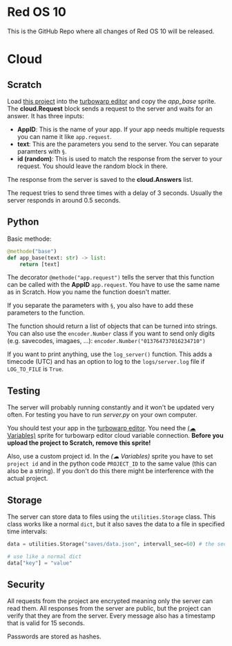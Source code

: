 # Red OS 10

This is the GitHub Repo where all changes of Red OS 10 will be released.

# Cloud

## Scratch

Load [this project](Red%20OS%2010%20Cloud.sb3) into the [turbowarp editor](https://turbowarp.org/editor) and copy the *app_base* sprite.
The **cloud.Request** block sends a request to the server and waits for an answer. It has three inputs:
- **AppID**: This is the name of your app. If your app needs multiple requests you can name it like `app.request`.
- **text**: This are the parameters you send to the server. You can separate paramters with `§`.
- **id (random)**: This is used to match the response from the server to your request. You should leave the random block in there.

The response from the server is saved to the **cloud.Answers** list.

The request tries to send three times with a delay of 3 seconds. Usually the server responds in around 0.5 seconds.

## Python

Basic methode:
``` python
@methode("base")
def app_base(text: str) -> list:
    return [text]
```

The decorator `@methode("app.request")` tells the server that this function can be called with the **AppID** `app.request`. You have to use the same name as in Scratch. How you name the function doesn't matter.

If you separate the parameters with `§`, you also have to add these parameters to the function.

The function should return a list of objects that can be turned into strings. You can also use the `encoder.Number` class if you want to send only digits (e.g. savecodes, imagaes, ...):
`encoder.Number("013764737016234710")`

If you want to print anything, use the `log_server()` function. This adds a timecode (UTC) and has an option to log to the `logs/server.log` file if `LOG_TO_FILE` is `True`.

## Testing

The server will probably running constantly and it won't be updated very often. For testing you have to run *server.py* on your own computer.

You should test your app in the [turbowarp editor](https://turbowarp.org/editor). You need the [(☁ Variables)](CloudVariables.sprite3) sprite for turbowarp editor cloud variable connection.
**Before you upload the project to Scratch, remove this sprite!**

Also, use a custom project id. In the *(☁ Variables)* sprite you have to set `project id` and in the python code `PROJECT_ID` to the same value (this can also be a string). If you don't do this there might be interference with the actual project.

## Storage

The server can store data to files using the `utilities.Storage` class. This class works like a normal `dict`, but it also saves the data to a file in specified time intervals:

``` python
data = utilities.Storage("saves/data.json", intervall_sec=60) # the second parameter is optional

# use like a normal dict
data["key"] = "value"
```

## Security

All requests from the project are encrypted meaning only the server can read them.
All responses from the server are public, but the project can verify that they are from the server.
Every message also has a timestamp that is valid for 15 seconds.

Passwords are stored as hashes.